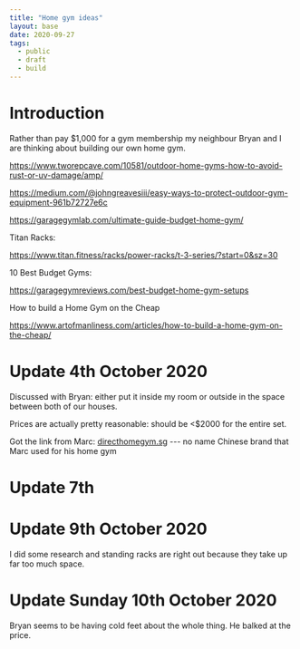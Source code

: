 ```yaml
---
title: "Home gym ideas"
layout: base
date: 2020-09-27
tags:
  - public
  - draft
  - build
---
```


# Introduction

Rather than pay \$1,000 for a gym membership my neighbour Bryan and I
are thinking about building our own home gym.

https://www.tworepcave.com/10581/outdoor-home-gyms-how-to-avoid-rust-or-uv-damage/amp/

https://medium.com/@johngreavesiii/easy-ways-to-protect-outdoor-gym-equipment-961b72727e6c

https://garagegymlab.com/ultimate-guide-budget-home-gym/

Titan Racks:

https://www.titan.fitness/racks/power-racks/t-3-series/?start=0&sz=30

10 Best Budget Gyms:

https://garagegymreviews.com/best-budget-home-gym-setups

How to build a Home Gym on the Cheap

https://www.artofmanliness.com/articles/how-to-build-a-home-gym-on-the-cheap/

# Update 4th October 2020

Discussed with Bryan: either put it inside my room or outside in the space between
both of our houses.

Prices are actually pretty reasonable: should be <\$2000 for the entire set.

Got the link from Marc: [directhomegym.sg](https://www.directhomegym.sg) ---
no name Chinese brand that Marc used for his home gym

# Update 7th

# Update 9th October 2020

I did some research and standing racks are right out because they take up far
too much space.

# Update Sunday 10th October 2020

Bryan seems to be having cold feet about the whole thing.
He balked at the price.
